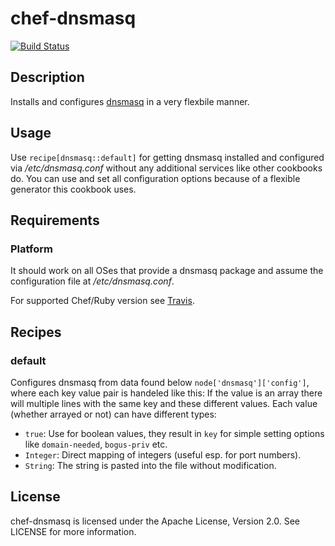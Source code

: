 # chef-dnsmasq

[![Build Status](https://travis-ci.org/cmur2/chef-dnsmasq.png)](https://travis-ci.org/cmur2/chef-dnsmasq)

## Description

Installs and configures [dnsmasq](http://www.thekelleys.org.uk/dnsmasq/doc.html) in a very flexbile manner.

## Usage

Use `recipe[dnsmasq::default]` for getting dnsmasq installed and configured via */etc/dnsmasq.conf* without any additional services like other cookbooks do. You can use and set all configuration options because of a flexible generator this cookbook uses.

## Requirements

### Platform

It should work on all OSes that provide a dnsmasq package and assume the configuration file at */etc/dnsmasq.conf*.

For supported Chef/Ruby version see [Travis](https://travis-ci.org/cmur2/chef-dnsmasq).

## Recipes

### default

Configures dnsmasq from data found below `node['dnsmasq']['config']`, where each key value pair is handeled like this: If the value is an array there will multiple lines with the same key and these different values. Each value (whether arrayed or not) can have different types:

* `true`: Use for boolean values, they result in `key` for simple setting options like `domain-needed`, `bogus-priv` etc.
* `Integer`: Direct mapping of integers (useful esp. for port numbers).
* `String`: The string is pasted into the file without modification.

## License

chef-dnsmasq is licensed under the Apache License, Version 2.0. See LICENSE for more information.
